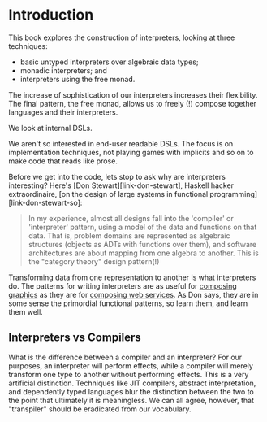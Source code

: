 # Introduction

This book explores the construction of interpreters, looking at three techniques:

- basic untyped interpreters over algebraic data types;
- monadic interpreters; and
- interpreters using the free monad.

The increase of sophistication of our interpreters increases their flexibility. The final pattern, the free monad, allows us to freely (!) compose together languages and their interpreters.

We look at internal DSLs.

We aren't so interested in end-user readable DSLs. The focus is on implementation techniques, not playing games with implicits and so on to make code that reads like prose.

Before we get into the code, lets stop to ask why are interpreters interesting? Here's [Don Stewart][link-don-stewart], Haskell hacker extraordinaire, [on the design of large systems in functional programming][link-don-stewart-so]:

> In my experience, almost all designs fall into the 'compiler' or
> 'interpreter' pattern, using a model of the data and functions on
> that data. That is, problem domains are represented as algebraic
> structures (objects as ADTs with functions over them), and software
> architectures are about mapping from one algebra to another. This is
> the "category theory" design pattern(!)

Transforming data from one representation to another is what interpreters do. The patterns for writing interpreters are as useful for [composing graphics](https://github.com/underscoreio/doodle) as they are for [composing web services](https://www.youtube.com/watch?v=VVpmMfT8aYw). As Don says, they are in some sense the primordial functional patterns, so learn them, and learn them well.

## Interpreters vs Compilers

What is the difference between a compiler and an interpreter? For our purposes, an interpreter will perform effects, while a compiler will merely transform one type to another without performing effects. This is a very artificial distinction. Techniques like JIT compilers, abstract interpretation, and dependently typed languages blur the distinction between the two to the point that ultimately it is meaningless. We can all agree, however, that "transpiler" should be eradicated from our vocabulary.
